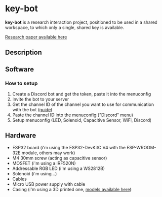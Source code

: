 # key-bot

**key-bot** is a research interaction project, positioned to be used in a shared workspace, to which only a single, shared key is available.

[Research paper available here](link)

## Description

## Software

### How to setup
1. Create a Discord bot and get the token, paste it into the menuconfig
2. Invite the bot to your server
3. Get the channel ID of the channel you want to use for communication with the bot ([guide](https://support.discord.com/hc/en-us/articles/206346498-Where-can-I-find-my-User-Server-Message-ID-))
4. Paste the channel ID into the menuconfig ("Discord" menu)
5. Setup menuconfig (LED, Solenoid, Capacitive Sensor, WiFi, Discord)

## Hardware

- ESP32 board (i'm using the ESP32-DevKitC V4 with the ESP-WROOM-32E module, others may work)
- M4 30mm screw (acting as capacitive sensor)
- MOSFET (i'm using a IRF520N)
- Addressable RGB LED (i'm using a WS2812B)
- Solenoid (i'm using...)
- Cables
- Micro USB power supply with cable
- Casing (i'm using a 3D printed one, [models available here](casing))
